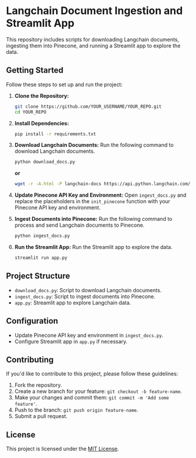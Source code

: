 # Langchain Document Ingestion and Streamlit App

This repository includes scripts for downloading Langchain documents, ingesting them into Pinecone, and running a Streamlit app to explore the data.

## Getting Started

Follow these steps to set up and run the project:

1. **Clone the Repository:**
    ```bash
    git clone https://github.com/YOUR_USERNAME/YOUR_REPO.git
    cd YOUR_REPO
    ```

2. **Install Dependencies:**
    ```bash
    pip install -r requirements.txt
    ```

3. **Download Langchain Documents:**
    Run the following command to download Langchain documents.
    ```bash
    python download_docs.py
    ```
     **or**
    ```bash
    wget -r -A.html -P langchain-docs https://api.python.langchain.com//latest/api_reference.html
    ```

4. **Update Pinecone API Key and Environment:**
    Open `ingest_docs.py` and replace the placeholders in the `init_pinecone` function with your Pinecone API key and environment.

5. **Ingest Documents into Pinecone:**
    Run the following command to process and send Langchain documents to Pinecone.
    ```bash
    python ingest_docs.py
    ```

6. **Run the Streamlit App:**
    Run the Streamlit app to explore the data.
    ```bash
    streamlit run app.py
    ```

## Project Structure

- `download_docs.py`: Script to download Langchain documents.
- `ingest_docs.py`: Script to ingest documents into Pinecone.
- `app.py`: Streamlit app to explore Langchain data.

## Configuration

- Update Pinecone API key and environment in `ingest_docs.py`.
- Configure Streamlit app in `app.py` if necessary.

## Contributing

If you'd like to contribute to this project, please follow these guidelines:

1. Fork the repository.
2. Create a new branch for your feature: `git checkout -b feature-name`.
3. Make your changes and commit them: `git commit -m 'Add some feature'`.
4. Push to the branch: `git push origin feature-name`.
5. Submit a pull request.

## License

This project is licensed under the [MIT License](LICENSE).

